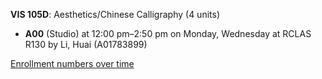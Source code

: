 **VIS 105D**: Aesthetics/Chinese Calligraphy (4 units)

- **A00** (Studio) at 12:00 pm–2:50 pm on Monday, Wednesday at RCLAS R130 by Li, Huai (A01783899)

[Enrollment numbers over time](./VIS105D.tsv)
